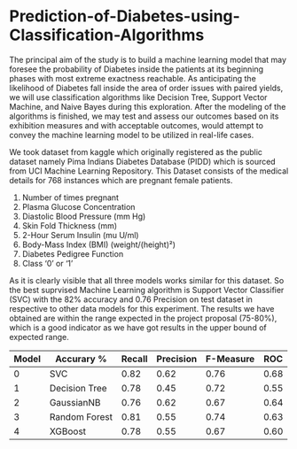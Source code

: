# Prediction-of-Diabetes-using-Classification-Algorithms

The principal aim of the study is to build a machine learning model that may foresee the probability of Diabetes inside the patients at its beginning phases with most extreme exactness reachable. As anticipating the likelihood of Diabetes fall inside the area of order issues with paired yields, we will use classification algorithms like Decision Tree, Support Vector Machine, and Naive Bayes during this exploration. After the modeling of the algorithms is finished, we may test and assess our outcomes based on its exhibition measures and with acceptable outcomes, would attempt to convey the machine learning model to be utilized in real-life cases.

We took dataset from kaggle which originally registered as the public dataset namely Pima Indians Diabetes Database (PIDD) which is sourced from UCI Machine Learning Repository. This Dataset consists of the medical details for 768 instances which are pregnant female patients.

1. Number of times pregnant
2. Plasma Glucose Concentration
3. Diastolic Blood Pressure (mm Hg)
4. Skin Fold Thickness (mm)
5. 2-Hour Serum Insulin (mu U/ml)
6. Body-Mass Index (BMI) (weight/(height)²)
7. Diabetes Pedigree Function
8. Class ‘0’ or ‘1’

As it is clearly visible that all three models works similar for this dataset. So the best suprvised Machine Learning algorithm is Support Vector Classifier (SVC) with the 82% accuracy and 0.76 Precision on test dataset in respective to other data models for this experiment.
The results we have obtained are within the range expected in the project proposal (75-80%), which is a good indicator as we have got results in the upper bound of expected range.

|Model |	Accurary % | Recall |	Precision	| F-Measure	| ROC |
|------|-------------|---------|----------|-----------|-----|
|0	|SVC	|0.82	|0.62	|0.76	|0.68	|0.77|
|1	|Decision Tree	|0.78	|0.45	|0.72	|0.55	|0.69|
|2	|GaussianNB	|0.76	|0.62	|0.67	|0.64	|0.74|
|3	|Random Forest	|0.81	|0.55	|0.74	|0.63	|0.73|
|4	|XGBoost	|0.78	|0.55	|0.67	|0.60	|0.72|
